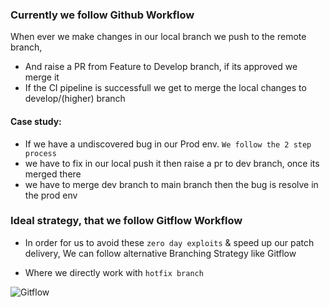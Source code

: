 ### Currently we follow Github Workflow

When ever we make changes in our local branch we push to the remote branch,

- And raise a PR from Feature to Develop branch, if its approved we merge it
- If the CI pipeline is successfull we get to merge the local changes to develop/(higher) branch

#### Case study:

- If we have a undiscovered bug in our Prod env. `We follow the 2 step process`
- we have to fix in our local push it then raise a pr to dev branch, once its merged there
- we have to merge dev branch to main branch then the bug is resolve in the prod env

### Ideal strategy, that we follow Gitflow Workflow

- In order for us to avoid these `zero day exploits` & speed up our patch delivery, We can follow alternative Branching Strategy like Gitflow

- Where we directly work with `hotfix branch`

![Gitflow](/pictures/githflow.jpeg)
